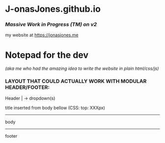 # J-onasJones.github.io

### *Massive Work in Progress (TM) on v2*


my website at https://jonasjones.me

# Notepad for the dev
*(aka me who had the amazing idea to write the website in plain html/css/js)*

### LAYOUT THAT COULD ACTUALLY WORK WITH MODULAR HEADER/FOOTER:

Header
|
 -> dropdown(s)

 title inserted from body bellow (CSS: top: XXXpx)

---

body

---

 footer
